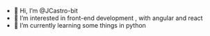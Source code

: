 - 👋 Hi, I’m @JCastro-bit
- 👀 I’m interested in front-end development , with angular and react
- 🌱 I’m currently learning some things in python

<!---
JCastro-bit/JCastro-bit is a ✨ special ✨ repository because its `README.md` (this file) appears on your GitHub profile.
You can click the Preview link to take a look at your changes.
--->
